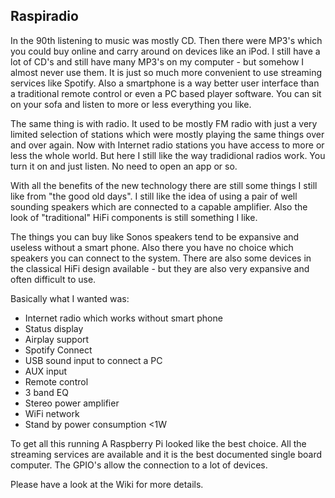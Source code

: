 ## Raspiradio
In the 90th listening to music was mostly CD. Then there were MP3's which you could buy online and carry around on devices like an iPod. I still have a lot of CD's and still have many MP3's on my computer - but somehow I almost never use them. It is just so much more convenient to use streaming services like Spotify. Also a smartphone is a way better user interface than a traditional remote control or even a PC based player software. You can sit on your sofa and listen to more or less everything you like.

The same thing is with radio. It used to be mostly FM radio with just a very limited selection of stations which were mostly playing the same things over and over again. Now with Internet radio stations you have access to more or less the whole world. But here I still like the way tradidional radios work. You turn it on and just listen. No need to open an app or so.

With all the benefits of the new technology there are still some things I still like from "the good old days". I still like the idea of using a pair of well sounding speakers which are connected to a capable amplifier. Also the look of "traditional" HiFi components is still something I like. 

The things you can buy like Sonos speakers tend to be expansive and useless without a smart phone. Also there you have no choice which speakers you can connect to the system. There are also some devices in the classical HiFi design available - but they are also very expansive and often difficult to use.

Basically what I wanted was:
- Internet radio which works without smart phone
- Status display
- Airplay support
- Spotify Connect
- USB sound input to connect a PC
- AUX input
- Remote control 
- 3 band EQ
- Stereo power amplifier
- WiFi network
- Stand by power consumption <1W

To get all this running A Raspberry Pi looked like the best choice. All the streaming services are available and it is the best documented single board computer. The GPIO's allow the connection to a lot of devices.

Please have a look at the Wiki for more details.
